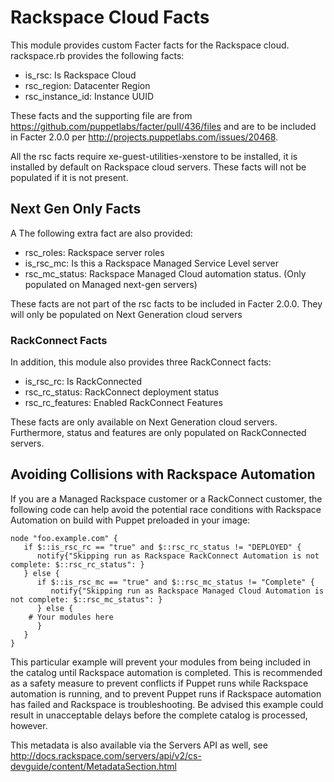 Rackspace Cloud Facts
=====================

This module provides custom Facter facts for the Rackspace cloud.
rackspace.rb provides the following facts:

* is_rsc: Is Rackspace Cloud
* rsc_region: Datacenter Region
* rsc_instance_id: Instance UUID

These facts and the supporting file are from https://github.com/puppetlabs/facter/pull/436/files
and are to be included in Facter 2.0.0 per http://projects.puppetlabs.com/issues/20468.

All the rsc facts require xe-guest-utilities-xenstore to be installed, it is installed by default on
Rackspace cloud servers.  These facts will not be populated if it is not present.

Next Gen Only Facts
-------------------

A The following extra fact are also provided:
* rsc_roles: Rackspace server roles
* is_rsc_mc: Is this a Rackspace Managed Service Level server
* rsc_mc_status: Rackspace Managed Cloud automation status.  (Only populated on Managed next-gen servers)

These facts are not part of the rsc facts to be included in Facter 2.0.0.
They will only be populated on Next Generation cloud servers

### RackConnect Facts

In addition, this module also provides three RackConnect facts:

* is_rsc_rc: Is RackConnected
* rsc_rc_status: RackConnect deployment status
* rsc_rc_features: Enabled RackConnect Features

These facts are only available on Next Generation cloud servers.
Furthermore, status and features are only populated on RackConnected servers.

Avoiding Collisions with Rackspace Automation
---------------------------------------------

If you are a Managed Rackspace customer or a RackConnect customer, the following code can help avoid
the potential race conditions with Rackspace Automation on build with Puppet preloaded in your image:

    node "foo.example.com" {
       if $::is_rsc_rc == "true" and $::rsc_rc_status != "DEPLOYED" {
          notify{"Skipping run as Rackspace RackConnect Automation is not complete: $::rsc_rc_status": }
       } else {
          if $::is_rsc_mc == "true" and $::rsc_mc_status != "Complete" {
             notify{"Skipping run as Rackspace Managed Cloud Automation is not complete: $::rsc_mc_status": }
          } else {
	    # Your modules here
          }
       }
    }

This particular example will prevent your modules from being included in the catalog until Rackspace automation is completed.
This is recommended as a safety measure to prevent conflicts if Puppet runs while Rackspace automation is running, and to
prevent Puppet runs if Rackspace automation has failed and Rackspace is troubleshooting.
Be advised this example could result in unacceptable delays before the complete catalog is processed, however.

This metadata is also available via the Servers API as well, see http://docs.rackspace.com/servers/api/v2/cs-devguide/content/MetadataSection.html